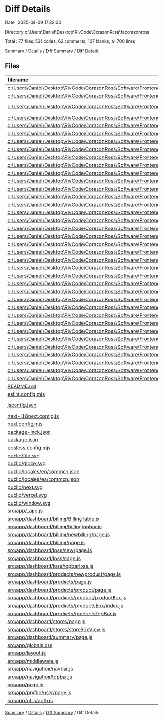 # Diff Details

Date : 2025-04-09 17:32:30

Directory c:\\Users\\Daniel\\Desktop\\RivCode\\CorazonRosa\\facorazonrosa

Total : 77 files,  531 codes, 62 comments, 107 blanks, all 700 lines

[Summary](results.md) / [Details](details.md) / [Diff Summary](diff.md) / Diff Details

## Files
| filename | language | code | comment | blank | total |
| :--- | :--- | ---: | ---: | ---: | ---: |
| [c:\\Users\\Daniel\\Desktop\\RivCode\\CorazonRosa\\Software\\Frontend\\facorazonrosa\\README.md](/c:%5CUsers%5CDaniel%5CDesktop%5CRivCode%5CCorazonRosa%5CSoftware%5CFrontend%5Cfacorazonrosa%5CREADME.md) | Markdown | -23 | 0 | -14 | -37 |
| [c:\\Users\\Daniel\\Desktop\\RivCode\\CorazonRosa\\Software\\Frontend\\facorazonrosa\\eslint.config.mjs](/c:%5CUsers%5CDaniel%5CDesktop%5CRivCode%5CCorazonRosa%5CSoftware%5CFrontend%5Cfacorazonrosa%5Ceslint.config.mjs) | JavaScript | -10 | 0 | -5 | -15 |
| [c:\\Users\\Daniel\\Desktop\\RivCode\\CorazonRosa\\Software\\Frontend\\facorazonrosa\\jsconfig.json](/c:%5CUsers%5CDaniel%5CDesktop%5CRivCode%5CCorazonRosa%5CSoftware%5CFrontend%5Cfacorazonrosa%5Cjsconfig.json) | JSON with Comments | -7 | 0 | -1 | -8 |
| [c:\\Users\\Daniel\\Desktop\\RivCode\\CorazonRosa\\Software\\Frontend\\facorazonrosa\\next-i18next.config.js](/c:%5CUsers%5CDaniel%5CDesktop%5CRivCode%5CCorazonRosa%5CSoftware%5CFrontend%5Cfacorazonrosa%5Cnext-i18next.config.js) | JavaScript | -6 | 0 | -1 | -7 |
| [c:\\Users\\Daniel\\Desktop\\RivCode\\CorazonRosa\\Software\\Frontend\\facorazonrosa\\next.config.mjs](/c:%5CUsers%5CDaniel%5CDesktop%5CRivCode%5CCorazonRosa%5CSoftware%5CFrontend%5Cfacorazonrosa%5Cnext.config.mjs) | JavaScript | -2 | -1 | -2 | -5 |
| [c:\\Users\\Daniel\\Desktop\\RivCode\\CorazonRosa\\Software\\Frontend\\facorazonrosa\\package-lock.json](/c:%5CUsers%5CDaniel%5CDesktop%5CRivCode%5CCorazonRosa%5CSoftware%5CFrontend%5Cfacorazonrosa%5Cpackage-lock.json) | JSON | -8,865 | 0 | -1 | -8,866 |
| [c:\\Users\\Daniel\\Desktop\\RivCode\\CorazonRosa\\Software\\Frontend\\facorazonrosa\\package.json](/c:%5CUsers%5CDaniel%5CDesktop%5CRivCode%5CCorazonRosa%5CSoftware%5CFrontend%5Cfacorazonrosa%5Cpackage.json) | JSON | -31 | 0 | -1 | -32 |
| [c:\\Users\\Daniel\\Desktop\\RivCode\\CorazonRosa\\Software\\Frontend\\facorazonrosa\\postcss.config.mjs](/c:%5CUsers%5CDaniel%5CDesktop%5CRivCode%5CCorazonRosa%5CSoftware%5CFrontend%5Cfacorazonrosa%5Cpostcss.config.mjs) | JavaScript | -4 | 0 | -2 | -6 |
| [c:\\Users\\Daniel\\Desktop\\RivCode\\CorazonRosa\\Software\\Frontend\\facorazonrosa\\public\\file.svg](/c:%5CUsers%5CDaniel%5CDesktop%5CRivCode%5CCorazonRosa%5CSoftware%5CFrontend%5Cfacorazonrosa%5Cpublic%5Cfile.svg) | XML | -1 | 0 | 0 | -1 |
| [c:\\Users\\Daniel\\Desktop\\RivCode\\CorazonRosa\\Software\\Frontend\\facorazonrosa\\public\\globe.svg](/c:%5CUsers%5CDaniel%5CDesktop%5CRivCode%5CCorazonRosa%5CSoftware%5CFrontend%5Cfacorazonrosa%5Cpublic%5Cglobe.svg) | XML | -1 | 0 | 0 | -1 |
| [c:\\Users\\Daniel\\Desktop\\RivCode\\CorazonRosa\\Software\\Frontend\\facorazonrosa\\public\\locales\\en\\common.json](/c:%5CUsers%5CDaniel%5CDesktop%5CRivCode%5CCorazonRosa%5CSoftware%5CFrontend%5Cfacorazonrosa%5Cpublic%5Clocales%5Cen%5Ccommon.json) | JSON | -4 | 0 | -1 | -5 |
| [c:\\Users\\Daniel\\Desktop\\RivCode\\CorazonRosa\\Software\\Frontend\\facorazonrosa\\public\\locales\\es\\common.json](/c:%5CUsers%5CDaniel%5CDesktop%5CRivCode%5CCorazonRosa%5CSoftware%5CFrontend%5Cfacorazonrosa%5Cpublic%5Clocales%5Ces%5Ccommon.json) | JSON | -4 | 0 | -1 | -5 |
| [c:\\Users\\Daniel\\Desktop\\RivCode\\CorazonRosa\\Software\\Frontend\\facorazonrosa\\public\\next.svg](/c:%5CUsers%5CDaniel%5CDesktop%5CRivCode%5CCorazonRosa%5CSoftware%5CFrontend%5Cfacorazonrosa%5Cpublic%5Cnext.svg) | XML | -1 | 0 | 0 | -1 |
| [c:\\Users\\Daniel\\Desktop\\RivCode\\CorazonRosa\\Software\\Frontend\\facorazonrosa\\public\\vercel.svg](/c:%5CUsers%5CDaniel%5CDesktop%5CRivCode%5CCorazonRosa%5CSoftware%5CFrontend%5Cfacorazonrosa%5Cpublic%5Cvercel.svg) | XML | -1 | 0 | 0 | -1 |
| [c:\\Users\\Daniel\\Desktop\\RivCode\\CorazonRosa\\Software\\Frontend\\facorazonrosa\\public\\window.svg](/c:%5CUsers%5CDaniel%5CDesktop%5CRivCode%5CCorazonRosa%5CSoftware%5CFrontend%5Cfacorazonrosa%5Cpublic%5Cwindow.svg) | XML | -1 | 0 | 0 | -1 |
| [c:\\Users\\Daniel\\Desktop\\RivCode\\CorazonRosa\\Software\\Frontend\\facorazonrosa\\src\\app\\\_app.js](/c:%5CUsers%5CDaniel%5CDesktop%5CRivCode%5CCorazonRosa%5CSoftware%5CFrontend%5Cfacorazonrosa%5Csrc%5Capp%5C_app.js) | JavaScript | -8 | 0 | -3 | -11 |
| [c:\\Users\\Daniel\\Desktop\\RivCode\\CorazonRosa\\Software\\Frontend\\facorazonrosa\\src\\app\\dashboard\\billing\\BillingTable.js](/c:%5CUsers%5CDaniel%5CDesktop%5CRivCode%5CCorazonRosa%5CSoftware%5CFrontend%5Cfacorazonrosa%5Csrc%5Capp%5Cdashboard%5Cbilling%5CBillingTable.js) | JavaScript | -74 | 0 | -7 | -81 |
| [c:\\Users\\Daniel\\Desktop\\RivCode\\CorazonRosa\\Software\\Frontend\\facorazonrosa\\src\\app\\dashboard\\billing\\billingtopbar.js](/c:%5CUsers%5CDaniel%5CDesktop%5CRivCode%5CCorazonRosa%5CSoftware%5CFrontend%5Cfacorazonrosa%5Csrc%5Capp%5Cdashboard%5Cbilling%5Cbillingtopbar.js) | JavaScript | -90 | 0 | -9 | -99 |
| [c:\\Users\\Daniel\\Desktop\\RivCode\\CorazonRosa\\Software\\Frontend\\facorazonrosa\\src\\app\\dashboard\\billing\\newbilling\\page.js](/c:%5CUsers%5CDaniel%5CDesktop%5CRivCode%5CCorazonRosa%5CSoftware%5CFrontend%5Cfacorazonrosa%5Csrc%5Capp%5Cdashboard%5Cbilling%5Cnewbilling%5Cpage.js) | JavaScript | -264 | 0 | -32 | -296 |
| [c:\\Users\\Daniel\\Desktop\\RivCode\\CorazonRosa\\Software\\Frontend\\facorazonrosa\\src\\app\\dashboard\\billing\\page.js](/c:%5CUsers%5CDaniel%5CDesktop%5CRivCode%5CCorazonRosa%5CSoftware%5CFrontend%5Cfacorazonrosa%5Csrc%5Capp%5Cdashboard%5Cbilling%5Cpage.js) | JavaScript | -111 | -5 | -16 | -132 |
| [c:\\Users\\Daniel\\Desktop\\RivCode\\CorazonRosa\\Software\\Frontend\\facorazonrosa\\src\\app\\dashboard\\products\\newproduct\\page.js](/c:%5CUsers%5CDaniel%5CDesktop%5CRivCode%5CCorazonRosa%5CSoftware%5CFrontend%5Cfacorazonrosa%5Csrc%5Capp%5Cdashboard%5Cproducts%5Cnewproduct%5Cpage.js) | JavaScript | -78 | -2 | -17 | -97 |
| [c:\\Users\\Daniel\\Desktop\\RivCode\\CorazonRosa\\Software\\Frontend\\facorazonrosa\\src\\app\\dashboard\\products\\page.js](/c:%5CUsers%5CDaniel%5CDesktop%5CRivCode%5CCorazonRosa%5CSoftware%5CFrontend%5Cfacorazonrosa%5Csrc%5Capp%5Cdashboard%5Cproducts%5Cpage.js) | JavaScript | -124 | 0 | -14 | -138 |
| [c:\\Users\\Daniel\\Desktop\\RivCode\\CorazonRosa\\Software\\Frontend\\facorazonrosa\\src\\app\\dashboard\\products\\product\\page.js](/c:%5CUsers%5CDaniel%5CDesktop%5CRivCode%5CCorazonRosa%5CSoftware%5CFrontend%5Cfacorazonrosa%5Csrc%5Capp%5Cdashboard%5Cproducts%5Cproduct%5Cpage.js) | JavaScript | -25 | 0 | -5 | -30 |
| [c:\\Users\\Daniel\\Desktop\\RivCode\\CorazonRosa\\Software\\Frontend\\facorazonrosa\\src\\app\\dashboard\\products\\product\\productBox.js](/c:%5CUsers%5CDaniel%5CDesktop%5CRivCode%5CCorazonRosa%5CSoftware%5CFrontend%5Cfacorazonrosa%5Csrc%5Capp%5Cdashboard%5Cproducts%5Cproduct%5CproductBox.js) | JavaScript | 0 | 0 | -1 | -1 |
| [c:\\Users\\Daniel\\Desktop\\RivCode\\CorazonRosa\\Software\\Frontend\\facorazonrosa\\src\\app\\dashboard\\products\\productsBox\\index.js](/c:%5CUsers%5CDaniel%5CDesktop%5CRivCode%5CCorazonRosa%5CSoftware%5CFrontend%5Cfacorazonrosa%5Csrc%5Capp%5Cdashboard%5Cproducts%5CproductsBox%5Cindex.js) | JavaScript | -9 | 0 | 0 | -9 |
| [c:\\Users\\Daniel\\Desktop\\RivCode\\CorazonRosa\\Software\\Frontend\\facorazonrosa\\src\\app\\dashboard\\products\\productsTopBar.js](/c:%5CUsers%5CDaniel%5CDesktop%5CRivCode%5CCorazonRosa%5CSoftware%5CFrontend%5Cfacorazonrosa%5Csrc%5Capp%5Cdashboard%5Cproducts%5CproductsTopBar.js) | JavaScript | -32 | 0 | -3 | -35 |
| [c:\\Users\\Daniel\\Desktop\\RivCode\\CorazonRosa\\Software\\Frontend\\facorazonrosa\\src\\app\\dashboard\\stores\\page.js](/c:%5CUsers%5CDaniel%5CDesktop%5CRivCode%5CCorazonRosa%5CSoftware%5CFrontend%5Cfacorazonrosa%5Csrc%5Capp%5Cdashboard%5Cstores%5Cpage.js) | JavaScript | -52 | 0 | -13 | -65 |
| [c:\\Users\\Daniel\\Desktop\\RivCode\\CorazonRosa\\Software\\Frontend\\facorazonrosa\\src\\app\\dashboard\\stores\\storeBoxView.js](/c:%5CUsers%5CDaniel%5CDesktop%5CRivCode%5CCorazonRosa%5CSoftware%5CFrontend%5Cfacorazonrosa%5Csrc%5Capp%5Cdashboard%5Cstores%5CstoreBoxView.js) | JavaScript | -18 | 0 | -2 | -20 |
| [c:\\Users\\Daniel\\Desktop\\RivCode\\CorazonRosa\\Software\\Frontend\\facorazonrosa\\src\\app\\dashboard\\summary\\page.js](/c:%5CUsers%5CDaniel%5CDesktop%5CRivCode%5CCorazonRosa%5CSoftware%5CFrontend%5Cfacorazonrosa%5Csrc%5Capp%5Cdashboard%5Csummary%5Cpage.js) | JavaScript | -26 | 0 | -5 | -31 |
| [c:\\Users\\Daniel\\Desktop\\RivCode\\CorazonRosa\\Software\\Frontend\\facorazonrosa\\src\\app\\fakedata\\billingfake.js](/c:%5CUsers%5CDaniel%5CDesktop%5CRivCode%5CCorazonRosa%5CSoftware%5CFrontend%5Cfacorazonrosa%5Csrc%5Capp%5Cfakedata%5Cbillingfake.js) | JavaScript | -192 | 0 | -2 | -194 |
| [c:\\Users\\Daniel\\Desktop\\RivCode\\CorazonRosa\\Software\\Frontend\\facorazonrosa\\src\\app\\fakedata\\productsfake.js](/c:%5CUsers%5CDaniel%5CDesktop%5CRivCode%5CCorazonRosa%5CSoftware%5CFrontend%5Cfacorazonrosa%5Csrc%5Capp%5Cfakedata%5Cproductsfake.js) | JavaScript | -73 | 0 | -1 | -74 |
| [c:\\Users\\Daniel\\Desktop\\RivCode\\CorazonRosa\\Software\\Frontend\\facorazonrosa\\src\\app\\globals.css](/c:%5CUsers%5CDaniel%5CDesktop%5CRivCode%5CCorazonRosa%5CSoftware%5CFrontend%5Cfacorazonrosa%5Csrc%5Capp%5Cglobals.css) | CSS | -22 | 0 | -5 | -27 |
| [c:\\Users\\Daniel\\Desktop\\RivCode\\CorazonRosa\\Software\\Frontend\\facorazonrosa\\src\\app\\layout.js](/c:%5CUsers%5CDaniel%5CDesktop%5CRivCode%5CCorazonRosa%5CSoftware%5CFrontend%5Cfacorazonrosa%5Csrc%5Capp%5Clayout.js) | JavaScript | -25 | 0 | -5 | -30 |
| [c:\\Users\\Daniel\\Desktop\\RivCode\\CorazonRosa\\Software\\Frontend\\facorazonrosa\\src\\app\\navigation\\navbar.js](/c:%5CUsers%5CDaniel%5CDesktop%5CRivCode%5CCorazonRosa%5CSoftware%5CFrontend%5Cfacorazonrosa%5Csrc%5Capp%5Cnavigation%5Cnavbar.js) | JavaScript | -30 | 0 | -4 | -34 |
| [c:\\Users\\Daniel\\Desktop\\RivCode\\CorazonRosa\\Software\\Frontend\\facorazonrosa\\src\\app\\navigation\\topbar.js](/c:%5CUsers%5CDaniel%5CDesktop%5CRivCode%5CCorazonRosa%5CSoftware%5CFrontend%5Cfacorazonrosa%5Csrc%5Capp%5Cnavigation%5Ctopbar.js) | JavaScript | -54 | 0 | -6 | -60 |
| [c:\\Users\\Daniel\\Desktop\\RivCode\\CorazonRosa\\Software\\Frontend\\facorazonrosa\\src\\app\\page.js](/c:%5CUsers%5CDaniel%5CDesktop%5CRivCode%5CCorazonRosa%5CSoftware%5CFrontend%5Cfacorazonrosa%5Csrc%5Capp%5Cpage.js) | JavaScript | -7 | 0 | -3 | -10 |
| [c:\\Users\\Daniel\\Desktop\\RivCode\\CorazonRosa\\Software\\Frontend\\facorazonrosa\\src\\app\\pages\\test\\page.js](/c:%5CUsers%5CDaniel%5CDesktop%5CRivCode%5CCorazonRosa%5CSoftware%5CFrontend%5Cfacorazonrosa%5Csrc%5Capp%5Cpages%5Ctest%5Cpage.js) | JavaScript | -7 | 0 | -3 | -10 |
| [README.md](/README.md) | Markdown | 23 | 0 | 14 | 37 |
| [eslint.config.mjs](/eslint.config.mjs) | JavaScript | 10 | 0 | 5 | 15 |
| [jsconfig.json](/jsconfig.json) | JSON with Comments | 7 | 0 | 1 | 8 |
| [next-i18next.config.js](/next-i18next.config.js) | JavaScript | 6 | 0 | 1 | 7 |
| [next.config.mjs](/next.config.mjs) | JavaScript | 2 | 1 | 2 | 5 |
| [package-lock.json](/package-lock.json) | JSON | 8,894 | 0 | 1 | 8,895 |
| [package.json](/package.json) | JSON | 33 | 0 | 1 | 34 |
| [postcss.config.mjs](/postcss.config.mjs) | JavaScript | 4 | 0 | 2 | 6 |
| [public/file.svg](/public/file.svg) | XML | 1 | 0 | 0 | 1 |
| [public/globe.svg](/public/globe.svg) | XML | 1 | 0 | 0 | 1 |
| [public/locales/en/common.json](/public/locales/en/common.json) | JSON | 4 | 0 | 1 | 5 |
| [public/locales/es/common.json](/public/locales/es/common.json) | JSON | 4 | 0 | 1 | 5 |
| [public/next.svg](/public/next.svg) | XML | 1 | 0 | 0 | 1 |
| [public/vercel.svg](/public/vercel.svg) | XML | 1 | 0 | 0 | 1 |
| [public/window.svg](/public/window.svg) | XML | 1 | 0 | 0 | 1 |
| [src/app/\_app.js](/src/app/_app.js) | JavaScript | 8 | 0 | 3 | 11 |
| [src/app/dashboard/billing/BillingTable.js](/src/app/dashboard/billing/BillingTable.js) | JavaScript | 70 | 0 | 8 | 78 |
| [src/app/dashboard/billing/billingtopbar.js](/src/app/dashboard/billing/billingtopbar.js) | JavaScript | 86 | 14 | 11 | 111 |
| [src/app/dashboard/billing/newbilling/page.js](/src/app/dashboard/billing/newbilling/page.js) | JavaScript | 285 | 14 | 40 | 339 |
| [src/app/dashboard/billing/page.js](/src/app/dashboard/billing/page.js) | JavaScript | 170 | 2 | 24 | 196 |
| [src/app/dashboard/loss/new/page.js](/src/app/dashboard/loss/new/page.js) | JavaScript | 100 | 1 | 12 | 113 |
| [src/app/dashboard/loss/page.js](/src/app/dashboard/loss/page.js) | JavaScript | 68 | 20 | 12 | 100 |
| [src/app/dashboard/loss/topbarloss.js](/src/app/dashboard/loss/topbarloss.js) | JavaScript | 105 | 0 | 10 | 115 |
| [src/app/dashboard/products/newproduct/page.js](/src/app/dashboard/products/newproduct/page.js) | JavaScript | 78 | 2 | 17 | 97 |
| [src/app/dashboard/products/page.js](/src/app/dashboard/products/page.js) | JavaScript | 124 | 0 | 15 | 139 |
| [src/app/dashboard/products/product/page.js](/src/app/dashboard/products/product/page.js) | JavaScript | 25 | 0 | 5 | 30 |
| [src/app/dashboard/products/product/productBox.js](/src/app/dashboard/products/product/productBox.js) | JavaScript | 0 | 0 | 1 | 1 |
| [src/app/dashboard/products/productsBox/index.js](/src/app/dashboard/products/productsBox/index.js) | JavaScript | 9 | 0 | 0 | 9 |
| [src/app/dashboard/products/productsTopBar.js](/src/app/dashboard/products/productsTopBar.js) | JavaScript | 32 | 0 | 3 | 35 |
| [src/app/dashboard/stores/page.js](/src/app/dashboard/stores/page.js) | JavaScript | 52 | 0 | 13 | 65 |
| [src/app/dashboard/stores/storeBoxView.js](/src/app/dashboard/stores/storeBoxView.js) | JavaScript | 18 | 0 | 2 | 20 |
| [src/app/dashboard/summary/page.js](/src/app/dashboard/summary/page.js) | JavaScript | 28 | 0 | 8 | 36 |
| [src/app/globals.css](/src/app/globals.css) | CSS | 22 | 0 | 5 | 27 |
| [src/app/layout.js](/src/app/layout.js) | JavaScript | 27 | 0 | 5 | 32 |
| [src/app/middleware.js](/src/app/middleware.js) | JavaScript | 12 | 2 | 6 | 20 |
| [src/app/navigation/navbar.js](/src/app/navigation/navbar.js) | JavaScript | 32 | 0 | 3 | 35 |
| [src/app/navigation/topbar.js](/src/app/navigation/topbar.js) | JavaScript | 109 | 0 | 12 | 121 |
| [src/app/page.js](/src/app/page.js) | JavaScript | 152 | 7 | 27 | 186 |
| [src/app/profile/user/page.js](/src/app/profile/user/page.js) | JavaScript | 204 | 7 | 19 | 230 |
| [src/app/utils/auth.js](/src/app/utils/auth.js) | JavaScript | 5 | 0 | 2 | 7 |

[Summary](results.md) / [Details](details.md) / [Diff Summary](diff.md) / Diff Details